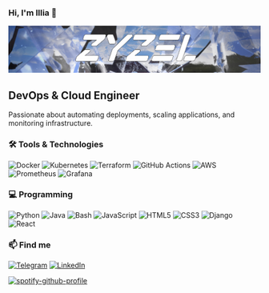 ### Hi, I'm Illia 👋
![Header](https://github.com/IceZyzel/IceZyzel/blob/main/assets/header.png)

## DevOps & Cloud Engineer 

Passionate about automating deployments, scaling applications, and monitoring infrastructure.  

### 🛠 Tools & Technologies
![Docker](https://img.shields.io/badge/-Docker-8DAEF2?style=for-the-badge&logo=docker)
![Kubernetes](https://img.shields.io/badge/-Kubernetes-8DAEF2?style=for-the-badge&logo=kubernetes)
![Terraform](https://img.shields.io/badge/-Terraform-8DAEF2?style=for-the-badge&logo=terraform)
![GitHub Actions](https://img.shields.io/badge/-GitHub_Actions-8DAEF2?style=for-the-badge&logo=github-actions)
![AWS](https://img.shields.io/badge/-AWS-8DAEF2?style=for-the-badge&logo=amazon-aws)
![Prometheus](https://img.shields.io/badge/-Prometheus-8DAEF2?style=for-the-badge&logo=prometheus)
![Grafana](https://img.shields.io/badge/-Grafana-8DAEF2?style=for-the-badge&logo=grafana)

### 💻 Programming
![Python](https://img.shields.io/badge/-Python-8DAEF2?style=for-the-badge&logo=python)
![Java](https://img.shields.io/badge/-Java-8DAEF2?style=for-the-badge&logo=java)
![Bash](https://img.shields.io/badge/-Bash-8DAEF2?style=for-the-badge&logo=gnu-bash)
![JavaScript](https://img.shields.io/badge/-JavaScript-8DAEF2?style=for-the-badge&logo=javascript)
![HTML5](https://img.shields.io/badge/-HTML5-8DAEF2?style=for-the-badge&logo=html5)
![CSS3](https://img.shields.io/badge/-CSS3-8DAEF2?style=for-the-badge&logo=css3)
![Django](https://img.shields.io/badge/-Django-8DAEF2?style=for-the-badge&logo=django)
![React](https://img.shields.io/badge/-React-8DAEF2?style=for-the-badge&logo=react)

### 📫 Find me
[![Telegram](https://img.shields.io/badge/-Telegram-8DAEF2?style=for-the-badge&logo=telegram)](https://t-do.ru/zyzelq)
[![LinkedIn](https://img.shields.io/badge/-LinkedIn-8DAEF2?style=for-the-badge&logo=linkedin)](https://www.linkedin.com/in/zyzel/)

[![spotify-github-profile](https://spotify-github-profile.kittinanx.com/api/view?uid=31zo7olie3ahb76hcz7fy56xlxvm&cover_image=true&theme=spotify-embed&show_offline=false&background_color=121212&interchange=false&profanity=false&mode=dark&bar_color=53b14f&bar_color_cover=false)](https://github.com/kittinan/spotify-github-profile)
